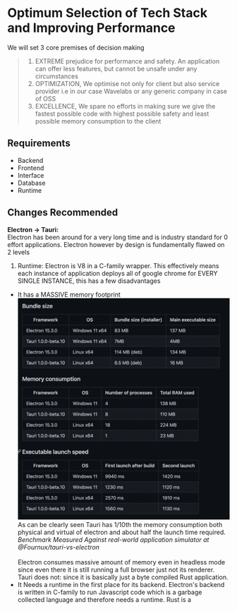 # Optimum Selection of Tech Stack and Improving Performance

We will set 3 core premises of decision making

> 1. EXTREME prejudice for performance and safety. An application can offer less features, but cannot be unsafe under any circumstances
> 2. OPTIMIZATION, We optimise not only for client but also service provider i.e in our case Wavelabs or any generic company in case of OSS
> 3. EXCELLENCE, We spare no efforts in making sure we give the fastest possible code with highest possible safety and least possible memory consumption to the client

## Requirements
- Backend
- Frontend
- Interface
- Database
- Runtime

## Changes Recommended
**Electron &rarr; Tauri:** \
Electron has been around for a very long time and is industry standard for 0 effort applications. Electron however by design is fundamentally flawed on 2 levels
1. Runtime: Electron is V8 in a C-family wrapper. This effectively means each instance of application deploys all of google chrome for EVERY SINGLE INSTANCE, this has a few disadvantages
- It has a MASSIVE memory footprint
![Tauri Memory](../assets/w3/200.png)
As can be clearly seen Tauri has 1/10th the memory consumption both physical and virtual of electron and about half the launch time required. \
<cite>Benchmark Measured Against real-world application simulator at @Fournux/tauri-vs-electron</cite>
\
\
Electron consumes massive amount of memory even in headless mode since even there it is still running a full browser just not its renderer. Tauri does not: since it is basically just a byte compiled Rust application.
- It Needs a runtime in the first place for its backend. Electron's backend is written in C-family to run Javascript code which is a garbage collected language and therefore needs a runtime. Rust is a
